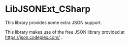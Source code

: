LibJSONExt_CSharp
=================

This library provides some extra JSON support.

This library makes use of the free JSON library provided at https://json.codeplex.com/ .
